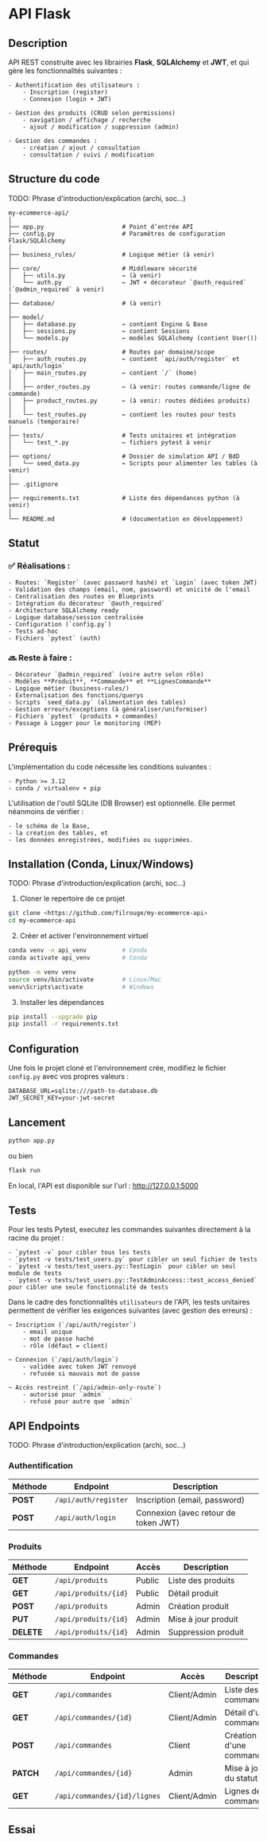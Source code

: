 <!-- A compléter -->
# API Flask


## Description

<!-- TODO -->
API REST construite avec les librairies **Flask**, **SQLAlchemy** et **JWT**, et qui gère les fonctionnalités suivantes :

    - Authentification des utilisateurs :
        - Inscription (register)
        - Connexion (login + JWT)

    - Gestion des produits (CRUD selon permissions)
        - navigation / affichage / recherche
        - ajout / modification / suppression (admin)

    - Gestion des commandes :
        - création / ajout / consultation
        - consultation / suivi / modification


## Structure du code

TODO: Phrase d'introduction/explication (archi, soc...)

```
my-ecommerce-api/
│
├── app.py                      # Point d’entrée API
├── config.py                   # Paramêtres de configuration Flask/SQLAlchemy
│
├── business_rules/             # Logique métier (à venir)
│
├── core/                       # Middleware sécurité
│   ├── utils.py                ← (à venir)
│   └── auth.py                 ← JWT + décorateur `@auth_required` (`@admin_required` à venir)
│
├── database/                   # (à venir)
│
├── model/
│   ├── database.py             ← contient Engine & Base
│   ├── sessions.py             ← contient Sessions
│   └── models.py               ← modèles SQLAlchemy (contient User())
│
├── routes/                     # Routes par domaine/scope
│   ├── auth_routes.py          ← contient `api/auth/register` et `api/auth/login`
│   ├── main_routes.py          ← contient `/` (home)
│   │
│   ├── order_routes.py         ← (à venir: routes commande/ligne de commande)
│   ├── product_routes.py       ← (à venir: routes dédiées produits)
│   │
│   └── test_routes.py          ← contient les routes pour tests manuels (temporaire)
│
├── tests/                      # Tests unitaires et intégration
│   └── test_*.py               ← fichiers pytest à venir
│
├── options/                    # Dossier de simulation API / BdD
│   └── seed_data.py            ← Scripts pour alimenter les tables (à venir)
│
├── .gitignore
│
├── requirements.txt            # Liste des dépendances python (à venir)
│
└── README.md                   # (documentation en développement)
```



## Statut

### ✅ Réalisations :
    - Routes: `Register` (avec password hashé) et `Login` (avec token JWT)
    - Validation des champs (email, nom, password) et unicité de l'email
    - Centralisation des routes en Blueprints
    - Intégration du décorateur `@auth_required`
    - Architecture SQLAlchemy ready
    - Logique database/session centralisée
    - Configuration (`config.py`)
    - Tests ad-hoc
    - Fichiers `pytest` (auth)	


### 🔜 Reste à faire :
    - Décorateur `@admin_required` (voire autre selon rôle)
    - Modèles **Produit**, **Commande** et **LignesCommande**
    - Logique métier (business-rules/)
    - Externalisation des fonctions/querys
    - Scripts `seed_data.py` (alimentation des tables)
    - Gestion erreurs/exceptions (à généraliser/uniformiser)
    - Fichiers `pytest` (produits + commandes)
    - Passage à Logger pour le monitoring (MEP)



## Prérequis

L'implémentation du code nécessite les conditions suivantes :

    - Python >= 3.12
    - conda / virtualenv + pip

L'utilisation de l'outil SQLite (DB Browser) est optionnelle.
Elle permet néanmoins de vérifier :

    - le schéma de la Base,
    - la création des tables, et 
    - les données enregistrées, modifiées ou supprimées.


## Installation (Conda, Linux/Windows)

TODO: Phrase d'introduction/explication (archi, soc...)

1. Cloner le repertoire de ce projet

```bash
git clone <https://github.com/filrouge/my-ecommerce-api>
cd my-ecommerce-api
```

2. Créer et activer l'environnement virtuel

```bash
conda venv -n api_venv          # Conda
conda activate api_venv         # Conda

python -m venv venv
source venv/bin/activate        # Linux/Mac
venv\Scripts\activate           # Windows
```

3. Installer les dépendances

```bash
pip install --upgrade pip
pip install -r requirements.txt
```


## Configuration

Une fois le projet cloné et l'environnement crée, modifiez le fichier `config.py` avec vos propres valeurs :

```
DATABASE_URL=sqlite:///path-to-database.db
JWT_SECRET_KEY=your-jwt-secret
```



## Lancement

```bash
python app.py
```

ou bien

```bash
flask run
```

En local, l'API est disponible sur l'url : http://127.0.0.1:5000


## Tests

Pour les tests Pytest, executez les commandes suivantes directement à la racine du projet :

    - `pytest -v` pour cibler tous les tests
    - `pytest -v tests/test_users.py` pour cibler un seul fichier de tests
    - `pytest -v tests/test_users.py::TestLogin` pour cibler un seul module de tests
    - `pytest -v tests/test_users.py::TestAdminAccess::test_access_denied` pour cibler une seule fonctionnalité de tests


Dans le cadre des fonctionnalités `utilisateurs` de l'API, les tests unitaires permettent de vérifier les exigences suivantes (avec gestion des erreurs) :

    ~ Inscription (`/api/auth/register`)
        - email unique
        - mot de passe haché
        - rôle (défaut = client)

    ~ Connexion (`/api/auth/login`)
        - validée avec token JWT renvoyé
        - refusée si mauvais mot de passe

    ~ Accès restreint (`/api/admin-only-route`)
        - autorisé pour `admin`
        - refusé pour autre que `admin`



## API Endpoints

TODO: Phrase d'introduction/explication (archi, soc...)

### Authentification

| Méthode     | Endpoint                        | Description                             |
|-------------|---------------------------------|-----------------------------------------|
| **POST**    | `/api/auth/register`            | Inscription (email, password)           |
| **POST**    | `/api/auth/login`               | Connexion (avec retour de token JWT)    |



### Produits

| Méthode     | Endpoint                        | Accès        | Description              |
|-------------|---------------------------------|--------------|--------------------------|
| **GET**     | `/api/produits`                 | Public       | Liste des produits       |
| **GET**     | `/api/produits/{id}`            | Public       | Détail produit           |
| **POST**    | `/api/produits`                 | Admin        | Création produit         |
| **PUT**     | `/api/produits/{id}`            | Admin        | Mise à jour produit      |
| **DELETE**  | `/api/produits/{id}`            | Admin        | Suppression produit      |



### Commandes

| Méthode     | Endpoint                       | Accès         | Description              |
|-------------|--------------------------------|-------------  |--------------------------|
| **GET**     | `/api/commandes`               | Client/Admin  | Liste des commandes      |
| **GET**     | `/api/commandes/{id}`          | Client/Admin  | Détail d'une commande    |
| **POST**    | `/api/commandes`               | Client        | Création d'une commande  |
| **PATCH**   | `/api/commandes/{id}`          | Admin         | Mise à jour du statut    |
| **GET**     | `/api/commandes/{id}/lignes`   | Client/Admin  | Lignes de la commande    |



## Essai
<!-- TODO -->
